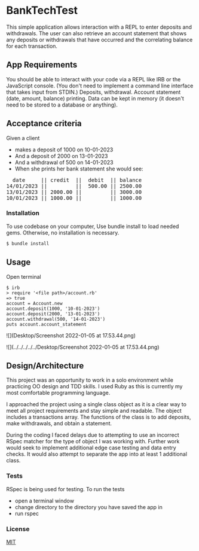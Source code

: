 # BankTechTest

This simple application allows interaction with a REPL to enter deposits and withdrawals.  The user can also retrieve an 
account statement that shows any deposits or withdrawals that have occurred and the correlating balance for each transaction.  

## App Requirements
You should be able to interact with your code via a REPL like IRB or the JavaScript console. (You don't need to 
implement a command line interface that takes input from STDIN.)
Deposits, withdrawal.
Account statement (date, amount, balance) printing.
Data can be kept in memory (it doesn't need to be stored to a database or anything).

## Acceptance criteria
Given a client 
- makes a deposit of 1000 on 10-01-2023
- And a deposit of 2000 on 13-01-2023
- And a withdrawal of 500 on 14-01-2023
- When she prints her bank statement she would see:

<pre>
  date     || credit  ||  debit  || balance
14/01/2023 ||         ||  500.00 || 2500.00
13/01/2023 || 2000.00 ||         || 3000.00
10/01/2023 || 1000.00 ||         || 1000.00
</pre>

### Installation
To use codebase on your computer, Use bundle install to load needed gems.  Otherwise, no installation is necessary.
```bash
$ bundle install
```

## Usage
Open terminal
```
$ irb
> require '<file path>/account.rb'
=> true
account = Account.new
account.deposit(1000, '10-01-2023')
account.deposit(2000, '13-01-2023')
account.withdrawal(500, '14-01-2023')
puts account.account_statement

```
![](Desktop/Screenshot 2022-01-05 at 17.53.44.png)

![](../../../../../Desktop/Screenshot 2022-01-05 at 17.53.44.png)

## Design/Architecture

This project was an opportunity to work in a solo environment while practicing OO design and TDD skills. I used Ruby as
this is currently my most comfortable programming language.

I approached the project using a single class object as it is a clear way to meet all project requirements and stay 
simple and readable.  The object includes a transactions array.  The functions of the 
class is to add deposits, make withdrawals, and obtain a statement. 

During the coding I faced delays due to attempting to use an incorrect RSpec matcher for the type of object I was 
working with.  Further work would seek to implement additional edge case testing and data entry checks. It would also 
attempt to separate the app into at least 1 additional class.

### Tests
RSpec is being used for testing. To run the tests
- open a terminal window
- change directory to the directory you have saved the app in
- run rspec

### License
[MIT](https://choosealicense.com/licenses/mit/)
